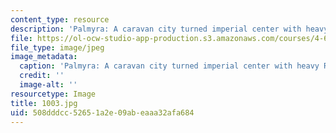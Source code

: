 ```yaml
---
content_type: resource
description: 'Palmyra: A caravan city turned imperial center with heavy Roman influences.'
file: https://ol-ocw-studio-app-production.s3.amazonaws.com/courses/4-614-religious-architecture-and-islamic-cultures-fall-2002/508dddcc52651a2e09abeaaa32afa684_1003.jpg
file_type: image/jpeg
image_metadata:
  caption: 'Palmyra: A caravan city turned imperial center with heavy Roman influences.'
  credit: ''
  image-alt: ''
resourcetype: Image
title: 1003.jpg
uid: 508dddcc-5265-1a2e-09ab-eaaa32afa684
---
```

